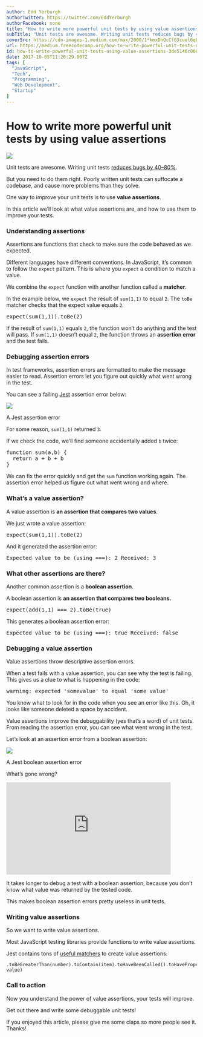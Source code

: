 ```yaml
---
author: Edd Yerburgh
authorTwitter: https://twitter.com/EddYerburgh
authorFacebook: none
title: "How to write more powerful unit tests by using value assertions"
subTitle: "Unit tests are awesome. Writing unit tests reduces bugs by 40–80%...."
coverSrc: https://cdn-images-1.medium.com/max/2000/1*kmxDhQcCfG3cuel6qBz2Iw.jpeg
url: https://medium.freecodecamp.org/how-to-write-powerful-unit-tests-using-value-assertions-3de5146c0088
id: how-to-write-powerful-unit-tests-using-value-assertions-3de5146c0088
date: 2017-10-05T11:26:29.007Z
tags: [
  "JavaScript",
  "Tech",
  "Programming",
  "Web Development",
  "Startup"
]
---
```

# How to write more powerful unit tests by using value assertions







![](https://cdn-images-1.medium.com/max/2000/1*kmxDhQcCfG3cuel6qBz2Iw.jpeg)







Unit tests are awesome. Writing unit tests [reduces bugs by 40–80%](https://www.computer.org/csdl/mags/so/2007/03/s3024.pdf).

But you need to do them right. Poorly written unit tests can suffocate a codebase, and cause more problems than they solve.

One way to improve your unit tests is to use **value assertions**.

In this article we’ll look at what value assertions are, and how to use them to improve your tests.

### Understanding assertions

Assertions are functions that check to make sure the code behaved as we expected.

Different languages have different conventions. In JavaScript, it’s common to follow the `expect` pattern. This is where you `expect` a condition to match a value.

We combine the `expect` function with another function called a **matcher**.

In the example below, we `expect` the result of `sum(1,1)` to equal `2`. The `toBe` matcher checks that the expect value equals `2`.

<pre name="e83e" id="e83e" class="graf graf--pre graf-after--p">expect(sum(1,1)).toBe(2)</pre>

If the result of `sum(1,1)` equals `2`, the function won’t do anything and the test will pass. If `sum(1,1)` doesn’t equal `2`, the function throws an **assertion error** and the test fails.

### Debugging assertion errors

In test frameworks, assertion errors are formatted to make the message easier to read. Assertion errors let you figure out quickly what went wrong in the test.

You can see a failing [Jest](https://facebook.github.io/jest/) assertion error below:



![](https://cdn-images-1.medium.com/max/1600/1*SHgCe-J5BnxbYHqYp-ziTQ.png)

A Jest assertion error



For some reason, `sum(1,1)` returned `3`.

If we check the code, we’ll find someone accidentally added `b` twice:

<pre name="48fe" id="48fe" class="graf graf--pre graf-after--p">function sum(a,b) {  
  return a + b + b  
}</pre>

We can fix the error quickly and get the `sum` function working again. The assertion error helped us figure out what went wrong and where.

### What’s a value assertion?

A value assertion is **an assertion that compares two values**.

We just wrote a value assertion:

<pre name="da07" id="da07" class="graf graf--pre graf-after--p">expect(sum(1,1)).toBe(2)</pre>

And it generated the assertion error:

<pre name="74d2" id="74d2" class="graf graf--pre graf-after--p">Expected value to be (using ===): 2 Received: 3</pre>

### What other assertions are there?

Another common assertion is a **boolean assertion**.

A boolean assertion is **an assertion that compares two booleans.**

<pre name="7f5c" id="7f5c" class="graf graf--pre graf-after--p">expect(add(1,1) === 2).toBe(true)</pre>

This generates a boolean assertion error:

<pre name="6b75" id="6b75" class="graf graf--pre graf-after--p">Expected value to be (using ===): true Received: false</pre>

### Debugging a value assertion

Value assertions throw descriptive assertion errors.

When a test fails with a value assertion, you can see why the test is failing. This gives us a clue to what is happening in the code:

<pre name="9376" id="9376" class="graf graf--pre graf-after--p">warning: expected 'somevalue' to equal 'some value'</pre>

You know what to look for in the code when you see an error like this. Oh, it looks like someone deleted a space by accident.

Value assertions improve the debuggability (yes that’s a word) of unit tests. From reading the assertion error, you can see what went wrong in the test.

Let’s look at an assertion error from a boolean assertion:



![](https://cdn-images-1.medium.com/max/1600/1*OuCMjAKGk1XmRD92fplo0Q.png)

A Jest boolean assertion error



What’s gone wrong?





<iframe data-width="435" data-height="244" width="435" height="244" src="https://medium.freecodecamp.org/media/7b14192947565707fccb782be84059ee?postId=3de5146c0088" data-media-id="7b14192947565707fccb782be84059ee" data-thumbnail="https://i.embed.ly/1/image?url=https%3A%2F%2Fmedia.giphy.com%2Fmedia%2FPBg4KWciMK6zu%2Fgiphy.gif&amp;key=a19fcc184b9711e1b4764040d3dc5c07" allowfullscreen="" frameborder="0"></iframe>





It takes longer to debug a test with a boolean assertion, because you don’t know what value was returned by the tested code.

This makes boolean assertion errors pretty useless in unit tests.

### Writing value assertions

So we want to write value assertions.

Most JavaScript testing libraries provide functions to write value assertions.

Jest contains tons of [useful matchers](https://facebook.github.io/jest/docs/en/expect.html) to create value assertions:

    .toBeGreaterThan(number).toContain(item).toHaveBeenCalled().toHaveProperty(keyPath, value)

### Call to action

Now you understand the power of value assertions, your tests will improve.

Get out there and write some debuggable unit tests!

If you enjoyed this article, please give me some claps so more people see it. Thanks!








